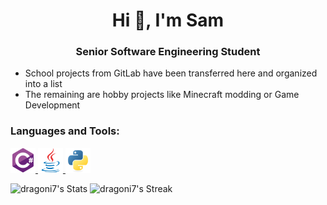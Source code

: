 <h1 align="center">Hi 👋, I'm Sam</h1>
<h3 align="center">Senior Software Engineering Student</h3>


- School projects from GitLab have been transferred here and organized into a list
- The remaining are hobby projects like Minecraft modding or Game Development
<h3 align="left">Languages and Tools:</h3>
<p align="left"> <a href="https://www.w3schools.com/cs/" target="_blank" rel="noreferrer"> <img src="https://raw.githubusercontent.com/devicons/devicon/master/icons/csharp/csharp-original.svg" alt="csharp" width="40" height="40"/> </a> <a href="https://www.java.com" target="_blank" rel="noreferrer"> <img src="https://raw.githubusercontent.com/devicons/devicon/master/icons/java/java-original.svg" alt="java" width="40" height="40"/> </a> <a href="https://www.python.org" target="_blank" rel="noreferrer"> <img src="https://raw.githubusercontent.com/devicons/devicon/master/icons/python/python-original.svg" alt="python" width="40" height="40"/> </a> </p>

![dragoni7's Stats](https://github-readme-stats.vercel.app/api?username=dragoni7&theme=blueberry&show_icons=true&hide_border=false&count_private=true)
![dragoni7's Streak](https://github-readme-streak-stats.herokuapp.com/?user=dragoni7&theme=blueberry&hide_border=false)

